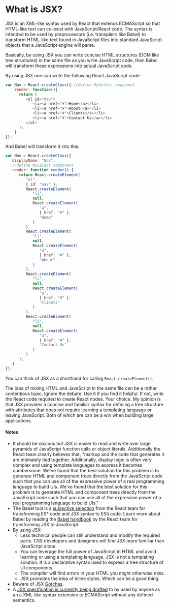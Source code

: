 # What is JSX?

JSX is an XML-like syntax used by React that extends ECMAScript so that HTML-like text can co-exist with JavaScript/React code. The syntax is intended to be used by preprocessors (i.e. transpilers like Babel) to transform HTML-like text found in JavaScript files into standard JavaScript objects that a JavaScript engine will parse.

Basically, by using JSX you can write concise HTML structures (DOM like tree structures) in the same file as you write JavaScript code, then Babel will transform these expressions into actual JavaScript code.

By using JSX one can write the following React JavaScript code:

```js
var Nav = React.createClass({ //define MySelect component
    render: function(){
      return ( 
         <ul id="nav">
            <li><a href="#">Home</a></li>
            <li><a href="#">About</a></li>
            <li><a href="#">Clients</a></li>
            <li><a href="#">Contact Us</a></li>
         </ul>
      );
    }
});
```

And Babel will transform it into this:

```js
var Nav = React.createClass({
   displayName: "Nav",
   //define MySelect component
   render: function render() {
      return React.createElement(
         "ul",
         { id: "nav" },
         React.createElement(
            "li",
            null,
            React.createElement(
               "a",
               { href: "#" },
               "Home"
            )
         ),
         React.createElement(
            "li",
            null,
            React.createElement(
               "a",
               { href: "#" },
               "About"
            )
         ),
         React.createElement(
            "li",
            null,
            React.createElement(
               "a",
               { href: "#" },
               "Clients"
            )
         ),
         React.createElement(
            "li",
            null,
            React.createElement(
               "a",
               { href: "#" },
               "Contact Us"
            )
         )
      );
   }
});
```

You can think of JSX as a shorthand for calling `React.createElement()`.

The idea of mixing HTML and JavaScript in the same file can be a rather contentious topic. Ignore the debate. Use it if you find it helpful. If not, write the React code required to create React nodes. Your choice. My opinion is that JSX provides a concise and familiar syntax for defining a tree structure with attributes that does not require learning a templating language or leaving JavaScript. Both of which are can be a win when building large applications.

#### Notes

* It should be obvious but JSX is easier to read and write over large pyramids of JavaScript function calls or object literals. Additionally the React team clearly believes that, "markup and the code that generates it are intimately tied together. Additionally, display logic is often very complex and using template languages to express it becomes cumbersome. We've found that the best solution for this problem is to generate HTML and component trees directly from the JavaScript code such that you can use all of the expressive power of a real programming language to build UIs. We've found that the best solution for this problem is to generate HTML and component trees directly from the JavaScript code such that you can use all of the expressive power of a real programming language to build UIs."
* The Babel tool is a [subjective selection](https://facebook.github.io/react/blog/2015/09/10/react-v0.14-rc1.html#compiler-optimizations) from the React team for transforming ES* code and JSX syntax to ES5 code. Learn more about Babel by reading the [Babel handbook](https://github.com/thejameskyle/babel-handbook/blob/master/translations/en/user-handbook.md) by the React team for transforming JSX to JavaScript.
* By using JSX:
    * Less technical people can still understand and modify the required parts. CSS developers and designers will find JSX more familiar than JavaScript alone.
    * You can leverage the full power of JavaScript in HTML and avoid learning or using a templating language. JSX is not a templating solution. It is a declarative syntax used to express a tree structure of UI components.
    * The compiler will find errors in your HTML you might otherwise miss.
    * JSX promotes the idea of inline styles. Which can be a good thing.
* Beware of JSX [Gotchas](http://facebook.github.io/react/docs/jsx-gotchas.html).
* A [JSX specification is currently being drafted](https://facebook.github.io/jsx/) to by used by anyone as an a XML-like syntax extension to ECMAScript without any defined semantics.





